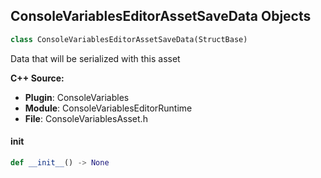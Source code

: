 ## ConsoleVariablesEditorAssetSaveData Objects

```python
class ConsoleVariablesEditorAssetSaveData(StructBase)
```

Data that will be serialized with this asset

**C++ Source:**

- **Plugin**: ConsoleVariables
- **Module**: ConsoleVariablesEditorRuntime
- **File**: ConsoleVariablesAsset.h

<a id="unreal.ConsoleVariablesEditorAssetSaveData.__init__"></a>

#### __init__

```python
def __init__() -> None
```

<a id="unreal.MoviePipelinePostProcessPass"></a>